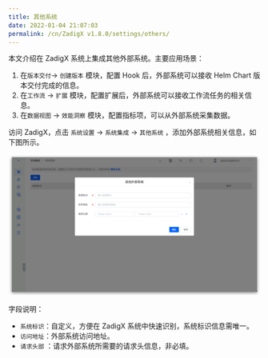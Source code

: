 ```yaml
---
title: 其他系统
date: 2022-01-04 21:07:03
permalink: /cn/ZadigX v1.8.0/settings/others/
---
```


本文介绍在 ZadigX 系统上集成其他外部系统。主要应用场景：
1. 在`版本交付`-> `创建版本` 模块，配置 Hook 后，外部系统可以接收 Helm Chart 版本交付完成的信息。
2. 在`工作流` -> `扩展` 模块，配置扩展后，外部系统可以接收工作流任务的相关信息。
3. 在`数据视图` -> `效能洞察` 模块，配置指标项，可以从外部系统采集数据。

访问 ZadigX，点击 `系统设置` -> `系统集成`  -> `其他系统` ，添加外部系统相关信息，如下图所示。

![add_external_systems](../../../_images/add_external_systems.png)

字段说明：

- `系统标识`：自定义，方便在 ZadigX 系统中快速识别，系统标识信息需唯一。
- `访问地址`：外部系统访问地址。
- `请求头部` ：请求外部系统所需要的请求头信息，非必填。